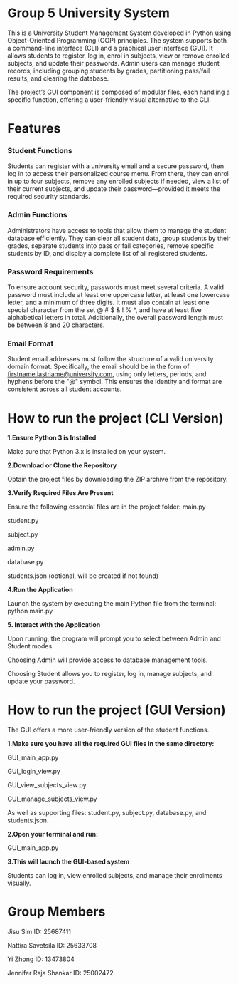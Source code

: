 # Group 5 University System 

This is a University Student Management System developed in Python using Object-Oriented Programming (OOP) principles. The system supports both a command-line interface (CLI) and a graphical user interface (GUI). It allows students to register, log in, enrol in subjects, view or remove enrolled subjects, and update their passwords. Admin users can manage student records, including grouping students by grades, partitioning pass/fail results, and clearing the database. 


The project’s GUI component is composed of modular files, each handling a specific function, offering a user-friendly visual alternative to the CLI.

# Features 

### Student Functions
Students can register with a university email and a secure password, then log in to access their personalized course menu. From there, they can enrol in up to four subjects, remove any enrolled subjects if needed, view a list of their current subjects, and update their password—provided it meets the required security standards.

### Admin Functions
Administrators have access to tools that allow them to manage the student database efficiently. They can clear all student data, group students by their grades, separate students into pass or fail categories, remove specific students by ID, and display a complete list of all registered students.

### Password Requirements
To ensure account security, passwords must meet several criteria. A valid password must include at least one uppercase letter, at least one lowercase letter, and a minimum of three digits. It must also contain at least one special character from the set @ # $ & ! % *, and have at least five alphabetical letters in total. Additionally, the overall password length must be between 8 and 20 characters.

### Email Format
Student email addresses must follow the structure of a valid university domain format. Specifically, the email should be in the form of firstname.lastname@university.com, using only letters, periods, and hyphens before the "@" symbol. This ensures the identity and format are consistent across all student accounts.

# How to run the project (CLI Version)

**1.Ensure Python 3 is Installed**


Make sure that Python 3.x is installed on your system.

**2.Download or Clone the Repository**


Obtain the project files by downloading the ZIP archive from the repository.



**3.Verify Required Files Are Present**


Ensure the following essential files are in the project folder:
main.py


student.py


subject.py


admin.py


database.py


students.json (optional, will be created if not found)


**4.Run the Application**


Launch the system by executing the main Python file from the terminal: python main.py


**5. Interact with the Application**


Upon running, the program will prompt you to select between Admin and Student modes.


Choosing Admin will provide access to database management tools.


Choosing Student allows you to register, log in, manage subjects, and update your password.


# How to run the project (GUI Version)

The GUI offers a more user-friendly version of the student functions.


**1.Make sure you have all the required GUI files in the same directory:**

GUI_main_app.py

GUI_login_view.py

GUI_view_subjects_view.py

GUI_manage_subjects_view.py

As well as supporting files: student.py, subject.py, database.py, and students.json.

**2.Open your terminal and run:**


GUI_main_app.py


**3.This will launch the GUI-based system** 

Students can log in, view enrolled subjects, and manage their enrolments visually.


# Group Members 

Jisu Sim					      ID: 25687411 

Nattira Savetsila			  ID: 25633708

Yi Zhong					      ID: 13473804

Jennifer Raja Shankar		ID: 25002472

